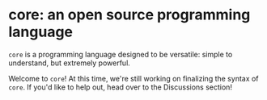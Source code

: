 # core: an open source programming language

`core` is a programming language designed to be versatile: simple to understand, but extremely powerful.

Welcome to `core`! At this time, we're still working on finalizing the syntax of `core`. If you'd like to help out, head over to the Discussions section!
